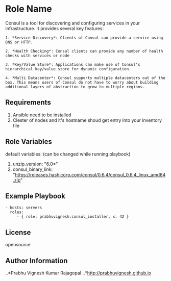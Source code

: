 Role Name
=========

Consul is a tool for discovering and configuring services in your infrastructure. It provides several key features:
	

    1. *Service Discovery*: Clients of Consul can provide a service using DNS or HTTP.

    2. *Health Checking*: Consul clients can provide any number of health checks with services or node

    3. *Key/Value Store*: Applications can make use of Consul's hierarchical key/value store for dynamic configuration.

    4. *Multi Datacenter*: Consul supports multiple datacenters out of the box. This means users of Consul do not have to worry about building additional layers of abstraction to grow to multiple regions.


Requirements
------------
1. Ansible need to be installed
2. Clester of nodes and it's hostname shoud get entry into your inventory file

Role Variables
--------------

default variables: (can be changed while running playbook)

1. unzip_version: "6.0*"
2. consul_binary_link: "https://releases.hashicorp.com/consul/0.6.4/consul_0.6.4_linux_amd64.zip"

Example Playbook
----------------

    - hosts: servers
      roles:
         - { role: prabhuvignesh.consul_installer, x: 42 }

License
-------

opensource

Author Information
------------------

..*Prabhu Vignesh Kumar Rajagopal
..*http://prabhuvignesh.github.io
